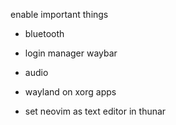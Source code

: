 enable important things
- bluetooth
- login manager waybar
- audio
- wayland on xorg apps


- set neovim as text editor in thunar

